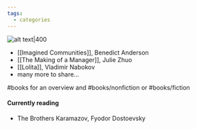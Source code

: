 ```yaml
---
tags:
  - categories
---
```

![alt text|400](04A8893B-73F7-486E-B4E3-238403088C92_1_201_a.jpeg)


- [[Imagined Communities]], Benedict Anderson
- [[The Making of a Manager]], Julie Zhuo
- [[Lolita]], Vladimir Nabokov
- many more to share...

#books for an overview and #books/nonfiction or #books/fiction 

#### Currently reading

- The Brothers Karamazov, Fyodor Dostoevsky